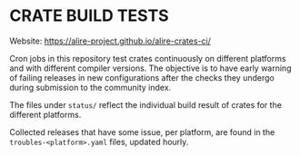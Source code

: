 # CRATE BUILD TESTS

Website: https://alire-project.github.io/alire-crates-ci/

Cron jobs in this repository test crates continuously on different platforms
and with different compiler versions. The objective is to have early warning of
failing releases in new configurations after the checks they undergo during
submission to the community index.

The files under `status/` reflect the individual build result of crates for the
different platforms.

Collected releases that have some issue, per platform, are found in the
`troubles-<platform>.yaml` files, updated hourly.
